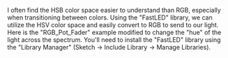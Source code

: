 I often find the HSB color space easier to understand than RGB, especially when transitioning between colors.  Using the "FastLED" library, we can utilize the HSV color space and easily convert to RGB to send to our light.  Here is the "RGB_Pot_Fader" example modified to change the "hue" of the light across the spectrum.  You'll need to install the "FastLED" library using the "Library Manager" (Sketch -> Include Library -> Manage Libraries).
